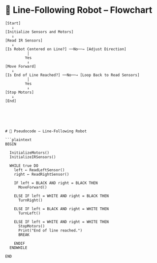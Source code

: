 # 🤖 Line-Following Robot – Flowchart

```text
[Start]
   ↓
[Initialize Sensors and Motors]
   ↓
[Read IR Sensors]
   ↓
[Is Robot Centered on Line?] ──No──→ [Adjust Direction]
          │
         Yes
          ↓
[Move Forward]
   ↓
[Is End of Line Reached?] ──No──→ [Loop Back to Read Sensors]
          │
         Yes
          ↓
[Stop Motors]
   ↓
[End]






# 🧠 Pseudocode – Line-Following Robot

```plaintext
BEGIN

  InitializeMotors()
  InitializeIRSensors()

  WHILE true DO
    left ← ReadLeftSensor()
    right ← ReadRightSensor()

    IF left = BLACK AND right = BLACK THEN
      MoveForward()
    
    ELSE IF left = WHITE AND right = BLACK THEN
      TurnRight()
    
    ELSE IF left = BLACK AND right = WHITE THEN
      TurnLeft()
    
    ELSE IF left = WHITE AND right = WHITE THEN
      StopMotors()
      Print("End of line reached.")
      BREAK

    ENDIF
  ENDWHILE

END
